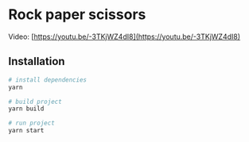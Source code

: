# Rock paper scissors

Video: [https://youtu.be/-3TKjWZ4dI8](https://youtu.be/-3TKjWZ4dI8)

## Installation

```bash
# install dependencies
yarn

# build project
yarn build

# run project
yarn start
```
